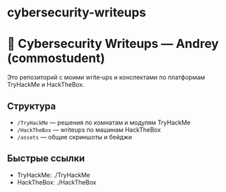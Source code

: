 # cybersecurity-writeups
# 🧾 Cybersecurity Writeups — Andrey (commostudent)

Это репозиторий с моими write‑ups и конспектами по платформам TryHackMe и HackTheBox.

## Структура
- `/TryHackMe` — решения по комнатам и модулям TryHackMe
- `/HackTheBox` — writeups по машинам HackTheBox
- `/assets` — общие скриншоты и бейджи

## Быстрые ссылки
- TryHackMe: ./TryHackMe
- HackTheBox: ./HackTheBox
